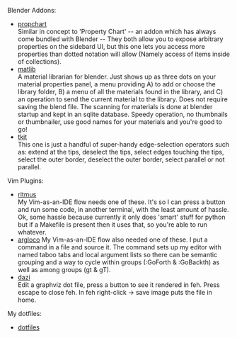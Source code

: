 Blender Addons:

* [propchart](https://github.com/dustractor/propchart)  
  Similar in concept to 'Property Chart' -- an addon which has always come
  bundled with Blender -- They both allow you to expose arbitrary properties on
  the sidebard UI, but this one lets you access more properties than dotted
  notation will allow (Namely access of items inside of collections).
* [matlib](https://github.com/dustractor/matlib)  
  A material librarian for blender.  Just shows up as three dots on your
  material properties panel, a menu providing A) to add or choose the library
  folder, B) a menu of all the materials found in the library, and C) an
  operation to send the current material to the library. Does not require
  saving the blend file. The scanning for materials is done at blender startup
  and kept in an sqlite database. Speedy operation, no thumbnails or
  thumbnailer, use good names for your materials and you're good to go!
* [tkit](https://github.com/dustractor/tkit)  
  This one is just a handful of super-handy edge-selection operators such as:
  extend at the tips, deselect the tips, select edges touching the tips, select
  the outer border, deselect the outer border, select parallel or not parallel. 

Vim Plugins:

* [ritmus](https://github.com/dustractor/ritmus)  
  My Vim-as-an-IDE flow needs one of these. It's so I can press a button and
  run some code, in another terminal, with the least amount of hassle.  Ok,
  some hassle because currently it only does 'smart' stuff for python but if a
  Makefile is present then it uses that, so you're able to run whatever.
* [argloco](https://github.com/dustractor/argloco)  My Vim-as-an-IDE flow also
  needed one of these.  I put a command in a file and source it. The command
  sets up my editor with named taboo tabs and local argument lists so there can
  be semantic grouping and a way to cycle within groups (:GoForth & :GoBackth)
  as well as among groups (gt & gT).
* [dazi](https://github.com/dustractor/dazi)  
  Edit a graphviz dot file, press a button to see it rendered in feh. Press
  escape to close feh. In feh right-click -> save image puts the file in home.

My dotfiles:
* [dotfiles](https://github.com/dustractor/dotfiles)

